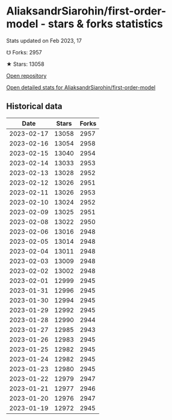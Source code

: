 # AliaksandrSiarohin/first-order-model - stars & forks statistics

Stats updated on Feb 2023, 17

☋ Forks: 2957

★ Stars: 13058

[Open repository](https://github.com/AliaksandrSiarohin/first-order-model)

[Open detailed stats for AliaksandrSiarohin/first-order-model](https://reviewgithub.com/rep/AliaksandrSiarohin/first-order-model)

## Historical data
| Date | Stars | Forks |
|------|-------|-------|
| 2023-02-17 | 13058 | 2957 | 
| 2023-02-16 | 13054 | 2958 | 
| 2023-02-15 | 13040 | 2954 | 
| 2023-02-14 | 13033 | 2953 | 
| 2023-02-13 | 13028 | 2952 | 
| 2023-02-12 | 13026 | 2951 | 
| 2023-02-11 | 13026 | 2953 | 
| 2023-02-10 | 13024 | 2952 | 
| 2023-02-09 | 13025 | 2951 | 
| 2023-02-08 | 13022 | 2950 | 
| 2023-02-06 | 13016 | 2948 | 
| 2023-02-05 | 13014 | 2948 | 
| 2023-02-04 | 13011 | 2948 | 
| 2023-02-03 | 13009 | 2948 | 
| 2023-02-02 | 13002 | 2948 | 
| 2023-02-01 | 12999 | 2945 | 
| 2023-01-31 | 12996 | 2945 | 
| 2023-01-30 | 12994 | 2945 | 
| 2023-01-29 | 12992 | 2945 | 
| 2023-01-28 | 12990 | 2944 | 
| 2023-01-27 | 12985 | 2943 | 
| 2023-01-26 | 12983 | 2945 | 
| 2023-01-25 | 12982 | 2945 | 
| 2023-01-24 | 12982 | 2945 | 
| 2023-01-23 | 12980 | 2945 | 
| 2023-01-22 | 12979 | 2947 | 
| 2023-01-21 | 12977 | 2946 | 
| 2023-01-20 | 12976 | 2947 | 
| 2023-01-19 | 12972 | 2945 | 


